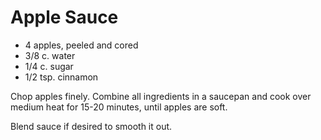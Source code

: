 # Apple Sauce

- 4 apples, peeled and cored
- 3/8 c. water
- 1/4 c. sugar
- 1/2 tsp. cinnamon

Chop apples finely. Combine all ingredients in a saucepan and cook over medium
heat for 15-20 minutes, until apples are soft.

Blend sauce if desired to smooth it out.
